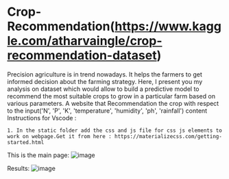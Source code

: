 # Crop-Recommendation(https://www.kaggle.com/atharvaingle/crop-recommendation-dataset)
Precision agriculture is in trend nowadays. It helps the farmers to get informed decision about the farming strategy. Here, I present you my analysis on dataset which would allow to build a predictive model to recommend the most suitable crops to grow in a particular farm based on various parameters.
A website that Recommendation the crop with respect to the input('N', 'P', 'K', 'temperature', 'humidity', 'ph', 'rainfall') content Instructions for Vscode :

    1. In the static folder add the css and js file for css js elements to work on webpage.Get it from here : https://materializecss.com/getting-started.html
This is the main page:
![image](https://user-images.githubusercontent.com/63508161/121356941-fcbfea80-c94e-11eb-8c95-0b535b9996bd.png)

Results:
![image](https://user-images.githubusercontent.com/63508161/121357141-27aa3e80-c94f-11eb-82b4-d6a50cee0da3.png)


